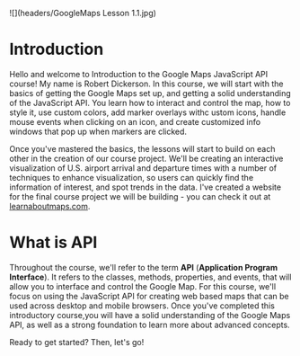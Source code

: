 ![](headers/GoogleMaps Lesson 1.1.jpg)
# Introduction

Hello and welcome to Introduction to the Google Maps JavaScript API course! My name is Robert Dickerson. In this course, we will start with the basics of getting the Google Maps set up, and getting a solid understanding of the JavaScript API. You learn how to interact and control the map, how to style it, use custom colors, add marker overlays withc ustom icons, handle mouse events when clicking on an icon, and create customized info windows that pop up when markers are clicked.

Once you've mastered the basics, the lessons will start to build on each other in the creation of our course project. We'll be creating an interactive visualization of U.S. airport arrival and departure times with a number of techniques to enhance visualization, so users can quickly find the information of interest, and spot trends in the data. I've created a website for the final course project we will be building - you can check it out at [learnaboutmaps.com](http://learnaboutmaps.com).

# What is API

Throughout the course, we'll refer to the term **API** (**Application Program Interface**). It refers to the classes, methods, properties, and events, that will allow you to interface and control the Google Map. For this course, we'll focus on using the JavaScript API for creating web based maps that can be used across desktop and mobile browsers. Once you've completed this introductory course,you will have a solid understanding of the Google Maps API, as well as a strong foundation to learn more about advanced concepts.

Ready to get started? Then, let's go!